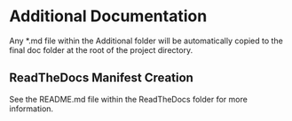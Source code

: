 # Additional Documentation

Any *.md file within the Additional folder will be automatically copied to the final doc folder at the root of the project directory.

## ReadTheDocs Manifest Creation

See the README.md file within the ReadTheDocs folder for more information.
